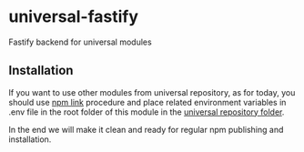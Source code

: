 # universal-fastify

Fastify backend for universal modules

## Installation

If you want to use other modules from universal repository, as for today, you should use [npm link](https://dev.to/one-beyond/different-approaches-to-testing-your-own-packages-locally-npm-link-4hoj) procedure and place related
environment variables in .env file in the root folder of this module in the [universal repository folder](https://github.com/Universal-Code-Modules/universal).

In the end we will make it clean and ready for regular npm publishing and installation.
